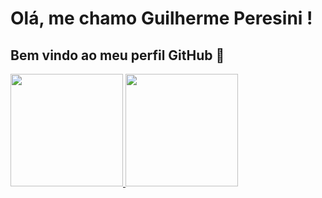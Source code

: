 # Olá, me chamo Guilherme Peresini ! 
## Bem vindo ao meu perfil GitHub 👋

<div>
<a href="https://github.com/guilhermeperesini">
<img loading="lazy" height="180em" src="https://github-readme-stats.vercel.app/api/top-langs/?guilhermeperesini&layout=compact&langs_count=7&theme=dracula"/>
<img loading="lazy" height="180em" src="https://github-readme-stats.vercel.app/api?guilhermeperesini&show_icons=true&theme=dracula&include_all_commits=true&count_private=true"/>
</div>
